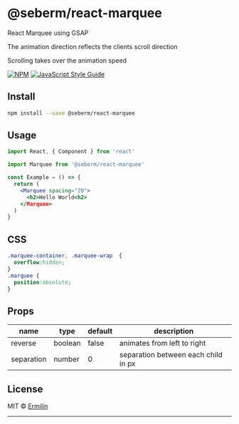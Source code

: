 # @seberm/react-marquee

React Marquee using GSAP

The animation direction reflects the clients scroll direction

Scrolling takes over the animation speed

[![NPM](https://img.shields.io/npm/v/@seberm/react-marquee.svg)](https://www.npmjs.com/package/@seberm/react-marquee) [![JavaScript Style Guide](https://img.shields.io/badge/code_style-standard-brightgreen.svg)](https://standardjs.com)

## Install

```bash
npm install --save @seberm/react-marquee
```

## Usage

```jsx
import React, { Component } from 'react'

import Marquee from '@seberm/react-marquee'

const Example = () => {
  return (
    <Marquee spacing="20">
      <h2>Hello World<h2>
    </Marquee>
  )
}
```

## CSS

```css
.marquee-container, .marquee-wrap  {
  overflow:hidden;
}
.marquee {
  position:absolute;
}
```

## Props

| name | type | default | description | 
| --- | --- | --- | --- |
| reverse | boolean | false | animates from left to right | 
| separation | number | 0 | separation between each child in px |

## License

MIT © [Ermilin](https://github.com/Ermilin)

---
